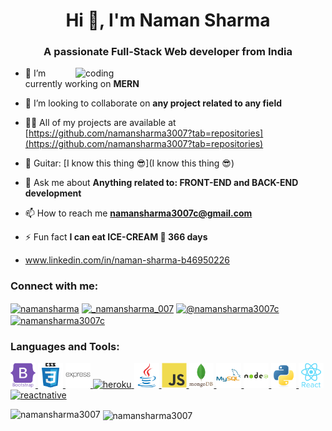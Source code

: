 <h1 align="center">Hi 👋, I'm Naman Sharma</h1>
<h3 align="center">A passionate Full-Stack Web developer from India</h3>

<img align="right" alt="coding" width="400" src="https://user-images.githubusercontent.com/96349715/197403594-591bcd88-fde2-4de3-8267-35f156fca315.png" />


- 🔭 I’m currently working on **MERN**

- 👯 I’m looking to collaborate on **any project related to any field**

- 👨‍💻 All of my projects are available at [https://github.com/namansharma3007?tab=repositories](https://github.com/namansharma3007?tab=repositories)

- 🎸 Guitar: [I know this thing 😎](I know this thing 😎)

- 💬 Ask me about **Anything related to: FRONT-END and BACK-END development**

- 📫 How to reach me **namansharma3007c@gmail.com**

- ⚡ Fun fact **I can eat ICE-CREAM 🍧 366 days**
- www.linkedin.com/in/naman-sharma-b46950226

<h3 align="left">Connect with me:</h3>
<p align="left">
<a href="https://linkedin.com/in/naman-sharma-b46950226" target="blank"><img align="center" src="https://raw.githubusercontent.com/rahuldkjain/github-profile-readme-generator/master/src/images/icons/Social/linked-in-alt.svg" alt="namansharma" height="30" width="40" /></a>
<a href="https://instagram.com/_namansharma_007" target="blank"><img align="center" src="https://raw.githubusercontent.com/rahuldkjain/github-profile-readme-generator/master/src/images/icons/Social/instagram.svg" alt="_namansharma_007" height="30" width="40" /></a>
<a href="https://www.hackerrank.com/@namansharma3007c" target="blank"><img align="center" src="https://raw.githubusercontent.com/rahuldkjain/github-profile-readme-generator/master/src/images/icons/Social/hackerrank.svg" alt="@namansharma3007c" height="30" width="40" /></a>
<a href="https://www.leetcode.com/namansharma3007c" target="blank"><img align="center" src="https://raw.githubusercontent.com/rahuldkjain/github-profile-readme-generator/master/src/images/icons/Social/leet-code.svg" alt="namansharma3007c" height="30" width="40" /></a>
</p>

<h3 align="left">Languages and Tools:</h3>
<p align="left"> <a href="https://getbootstrap.com" target="_blank" rel="noreferrer"> <img src="https://raw.githubusercontent.com/devicons/devicon/master/icons/bootstrap/bootstrap-plain-wordmark.svg" alt="bootstrap" width="40" height="40"/> </a> <a href="https://www.w3schools.com/css/" target="_blank" rel="noreferrer"> <img src="https://raw.githubusercontent.com/devicons/devicon/master/icons/css3/css3-original-wordmark.svg" alt="css3" width="40" height="40"/> </a> <a href="https://expressjs.com" target="_blank" rel="noreferrer"> <img src="https://raw.githubusercontent.com/devicons/devicon/master/icons/express/express-original-wordmark.svg" alt="express" width="40" height="40"/> </a> <a href="https://heroku.com" target="_blank" rel="noreferrer"> <img src="https://www.vectorlogo.zone/logos/heroku/heroku-icon.svg" alt="heroku" width="40" height="40"/> </a> <a href="https://www.java.com" target="_blank" rel="noreferrer"> <img src="https://raw.githubusercontent.com/devicons/devicon/master/icons/java/java-original.svg" alt="java" width="40" height="40"/> </a> <a href="https://developer.mozilla.org/en-US/docs/Web/JavaScript" target="_blank" rel="noreferrer"> <img src="https://raw.githubusercontent.com/devicons/devicon/master/icons/javascript/javascript-original.svg" alt="javascript" width="40" height="40"/> </a> <a href="https://www.mongodb.com/" target="_blank" rel="noreferrer"> <img src="https://raw.githubusercontent.com/devicons/devicon/master/icons/mongodb/mongodb-original-wordmark.svg" alt="mongodb" width="40" height="40"/> </a> <a href="https://www.mysql.com/" target="_blank" rel="noreferrer"> <img src="https://raw.githubusercontent.com/devicons/devicon/master/icons/mysql/mysql-original-wordmark.svg" alt="mysql" width="40" height="40"/> </a> <a href="https://nodejs.org" target="_blank" rel="noreferrer"> <img src="https://raw.githubusercontent.com/devicons/devicon/master/icons/nodejs/nodejs-original-wordmark.svg" alt="nodejs" width="40" height="40"/> </a> <a href="https://www.python.org" target="_blank" rel="noreferrer"> <img src="https://raw.githubusercontent.com/devicons/devicon/master/icons/python/python-original.svg" alt="python" width="40" height="40"/> </a> <a href="https://reactjs.org/" target="_blank" rel="noreferrer"> <img src="https://raw.githubusercontent.com/devicons/devicon/master/icons/react/react-original-wordmark.svg" alt="react" width="40" height="40"/> </a> <a href="https://reactnative.dev/" target="_blank" rel="noreferrer"> <img src="https://reactnative.dev/img/header_logo.svg" alt="reactnative" width="40" height="40"/> </a> </p>

<p><img align="left" src="https://github-readme-stats.vercel.app/api/top-langs?username=namansharma3007&show_icons=true&locale=en&layout=compact" alt="namansharma3007" /></p>

<p>&nbsp;<img align="center" src="https://github-readme-stats.vercel.app/api?username=namansharma3007&show_icons=true&locale=en" alt="namansharma3007" /></p>





